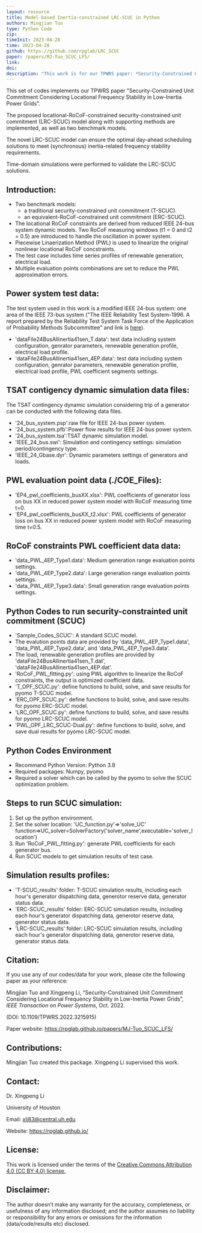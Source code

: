 ```yaml
---
layout: resource
title: Model-based Inertia-constrained LRC-SCUC in Python
authors: Mingjian Tuo
type: Python Code
zip: 
timeInit: 2023-04-28
time: 2023-04-28
github: https://github.com/rpglab/LRC_SCUC
paper: /papers/MJ-Tuo_SCUC_LFS/
link: 
doi: 
description: "This work is for our TPWRS paper: *Security-Constrained Unit Commitment Considering Locational Frequency Stability in Low-Inertia Power Grids*. The novel LRC-SCUC model can ensure the optimal day-ahead scheduling solutions to meet (synchronous) inertia-related frequency stability requirements."
---
```


This set of codes implements our TPWRS paper "Security-Constrained Unit Commitment Considering Locational Frequency Stability in Low-Inertia Power Grids". 

The proposed locational-RoCoF-constrained security-constrained unit commitment (LRC-SCUC) model along with supporting methods are implemented, as well as two benchmark models. 

The novel LRC-SCUC model can ensure the optimal day-ahead scheduling solutions to meet (synchronous) inertia-related frequency stability requirements. 

Time-domain simulations were performed to validate the LRC-SCUC solutions.


## Introduction:
* Two benchmark models: 
	* a traditional security-constrained unit commitment (T-SCUC).
	* an equivalent-RoCoF-constrained unit commitment (ERC-SCUC).
* The locational RoCoF constraints are derived from reduced IEEE 24-bus system dynamic models. Two RoCoF measuring windows (t1 = 0 and t2 = 0.5) are introduced to handle the oscillation in power system.
* Piecewise Linaerization Method (PWL) is used to linearize the original nonlinear locational RoCoF concstraints. 
* The test case includes time series profiles of renewable generation, electrical load.
* Multiple evaluation points combinations are set to reduce the PWL approximation errors.  

## Power system test data:
The test system used in this work is a modified IEEE 24-bus system: one area of the IEEE 73-bus system ("The IEEE Reliability Test System-1996. A report prepared by the Reliability Test System Task Force of the Application of Probability Methods Subcommittee" and link is <a class="" target="_blank" href="https://ieeexplore.ieee.org/document/780914">here</a>).
* 'dataFile24BusAllinertia41sen_T.data': test data including system configuration, genrator parameters, renewable generation profile, electrical load profile.
* 'dataFile24BusAllinertia41sen_4EP.data': test data including system configuration, genrator parameters, renewable generation profile, electrical load profile, PWL coefficient segments settings.

## TSAT contigency dynamic simulation data files:
The TSAT contingency dynamic simulation considering trip of a generator can be conducted with the following data files.
* '24_bus_system.psp':raw file for IEEE 24-bus power system. 
* '24_bus_system.pfb':Power flow results for IEEE 24-bus power system. 
* '24_bus_system.tsa':TSAT dynamic simulation model. 
* 'IEEE_24_bus.swi': Simulation and contingency settings: simulation period/contingency type.
* 'IEEE_24_Gbase.dyr': Dynamic parameters settings of generators and loads.


## PWL evaluation point data (./COE_Files):
* 'EP4_pwl_coefficients_busXX.xlsx': PWL coefficients of generator loss on bus XX in reduced power system model with RoCoF measuring time t=0.
* 'EP4_pwl_coefficients_busXX_t2.xlsx': PWL coefficients  of generator loss on bus XX in reduced power system model with RoCoF measuring time t=0.5.

## RoCoF constraints PWL coefficient data data:
* 'data_PWL_4EP_Type1.data': Medium generation range evaluation points settings.
* 'data_PWL_4EP_Type2.data': Large generation range evaluation points settings.
* 'data_PWL_4EP_Type3.data': Small generation range evaluation points settings.

## Python Codes to run security-constrainted unit commitment (SCUC)
* 'Sample_Codes_SCUC': A standard SCUC model.
* The evalution points data are provided by 'data_PWL_4EP_Type1.data', 'data_PWL_4EP_Type2.data', and 'data_PWL_4EP_Type3.data'.
* The load, renewable generation profiles are provided by 'dataFile24BusAllinertia41sen_T.dat', 'dataFile24BusAllinertia41sen_4EP.dat'.
* 'RoCoF_PWL_fitting.py': using PWL algorithm to linearize the RoCoF constraints, the output is optimized coefficient data.
* 'T_OPF_SCUC.py': define functions to build, solve, and save results for pyomo T-SCUC model.
* 'ERC_OPF_SCUC.py': define functions to build, solve, and save results for pyomo ERC-SCUC model.
* 'LRC_OPF_SCUC.py': define functions to build, solve, and save results for pyomo LRC-SCUC model.
* 'PWL_OPF_LRC_SCUC-Dual.py': define functions to build, solve, and save dual results for pyomo LRC-SCUC model.


## Python Codes Environment
* Recommand Python Version: Python 3.8
* Required packages: Numpy, pyomo
* Required a solver which can be called by the pyomo to solve the SCUC optimization problem.


## Steps to run SCUC simulation:
1. Set up the python environment.
2. Set the solver location: 'UC_function.py'=>'solve_UC' function=>UC_solver=SolverFactory('solver_name',executable='solver_location')
3. Run 'RoCoF_PWL_fitting.py': generate PWL coefficients for each generator bus.
4. Run SCUC models to get simulation results of test case.


## Simulation results profiles:
* 'T-SCUC_results' folder: T-SCUC simulation results, including each hour's generator dispatching data, generotor reserve data, generator status data.
* 'ERC-SCUC_results' folder: ERC-SCUC simulation results, including each hour's generator dispatching data, generotor reserve data, generator status data.   
* 'LRC-SCUC_results' folder: LRC-SCUC simulation results, including each hour's generator dispatching data, generotor reserve data, generator status data.



## Citation:
If you use any of our codes/data for your work, please cite the following paper as your reference:

Mingjian Tuo and Xingpeng Li, “Security-Constrained Unit Commitment Considering Locational Frequency Stability in Low-Inertia Power Grids”, *IEEE Transaction on Power Systems*, Oct. 2022.


(DOI: 10.1109/TPWRS.2022.3215915)

Paper website: <a class="off" href="/papers/MJ-Tuo_SCUC_LFS/"  target="_blank">https://rpglab.github.io/papers/MJ-Tuo_SCUC_LFS/</a>


## Contributions:
Mingjian Tuo created this package. Xingpeng Li supervised this work.


## Contact:
Dr. Xingpeng Li

University of Houston

Email: xli83@central.uh.edu

Website: <a class="off" href="/"  target="_blank">https://rpglab.github.io/</a>


## License:
This work is licensed under the terms of the <a class="off" href="https://creativecommons.org/licenses/by/4.0/"  target="_blank">Creative Commons Attribution 4.0 (CC BY 4.0) license.</a>


## Disclaimer:
The author doesn’t make any warranty for the accuracy, completeness, or usefulness of any information disclosed; and the author assumes no liability or responsibility for any errors or omissions for the information (data/code/results etc) disclosed.
